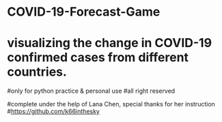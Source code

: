 # COVID-19-Forecast-Game
# visualizing the change in COVID-19 confirmed cases from different countries.

#only for python practice & personal use
#all right reserved

#complete under the help of Lana Chen, special thanks for her instruction
#https://github.com/k66inthesky
